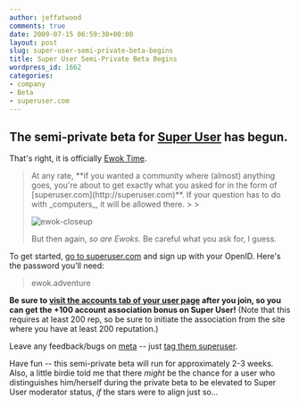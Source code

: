 ```yaml
---
author: jeffatwood
comments: true
date: 2009-07-15 06:59:30+00:00
layout: post
slug: super-user-semi-private-beta-begins
title: Super User Semi-Private Beta Begins
wordpress_id: 1662
categories:
- company
- Beta
- superuser.com
---
```





## The semi-private beta for [Super User](http://superuser.com) has begun.





That's right, it is officially [Ewok Time](http://blog.stackoverflow.com/2009/05/the-stack-overflow-trilogy/).





<blockquote>
At any rate, **if you wanted a community where (almost) anything goes, you're about to get exactly what you asked for in the form of [superuser.com](http://superuser.com)**. If your question has to do with _computers_, it will be allowed there.
> 
> 

> 
> 
![ewok-closeup](/blog/images/wordpress/ewok-closeup.jpg)
> 
> 

> 
> 
But then again, _so are Ewoks_. Be careful what you ask for, I guess.
> 
> 
</blockquote>





To get started, [go to superuser.com](http://superuser.com) and sign up with your OpenID. Here's the password you'll need:





<blockquote>
ewok.adventure
</blockquote>





**Be sure to [visit the accounts tab of your user page](http://blog.stackoverflow.com/2009/07/cross-site-account-associations/) after you join, so you can get the +100 account association bonus on Super User!** (Note that this requires at least 200 rep, so be sure to initiate the association from the site where you have at least 200 reputation.)



Leave any feedback/bugs on [meta](http://meta.stackoverflow.com/) -- just [tag them superuser](http://meta.stackoverflow.com/questions/tagged/superuser).



Have fun -- this semi-private beta will run for approximately 2-3 weeks. Also, a little birdie told me that there _might_ be the chance for a user who distinguishes him/herself during the private beta to be elevated to Super User moderator status, _if_ the stars were to align just so...

